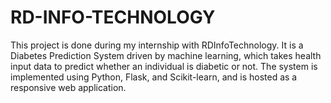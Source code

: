 # RD-INFO-TECHNOLOGY
This project is done during my internship with RDInfoTechnology. It is a Diabetes Prediction System driven by machine learning, which takes health input data to predict whether an individual is diabetic or not. The system is implemented using Python, Flask, and Scikit-learn, and is hosted as a responsive web application.
